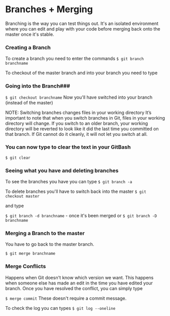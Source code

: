 # Branches + Merging #
Branching is the way you can test things out. It's an isolated environment where you can edit and play with your code before merging back onto the master once it's stable.

### Creating a Branch
To create a branch you need to enter the commands
`$ git branch branchname`

To checkout of the master branch and into your branch you need to type

### Going into the Branch###

`$ git checkout branchname`
Now you'll have switched into your branch (instead of the master)

NOTE: Switching branches changes files in your working directory
It’s important to note that when you switch branches in Git, files in your working directory will change. If you switch to an older branch, your working directory will be reverted to look like it did the last time you committed on that branch. If Git cannot do it cleanly, it will not let you switch at all.

### You can now type to clear the text in your GitBash ###

`$ git clear`

### Seeing what you have and deleting branches ###

To see the branches you have you can type
`$ git branch -a`

To delete branches you'll have to switch back into the master
`$ git checkout master`

and type

`$ git branch -d branchname` - once it's been merged or
`$ git branch -D branchname`

### Merging a Branch to the master ###
You have to go back to the master branch.

`$ git merge branchname`



### Merge Conflicts ###
Happens when Git doesn't know which version we want. This happens when someone else has made an edit in the time you have edited your branch. Once you have resolved the conflict, you can simply type

`$ merge commit` These doesn't require a commit message.

To check the log you can types
`$ git log --oneline`
